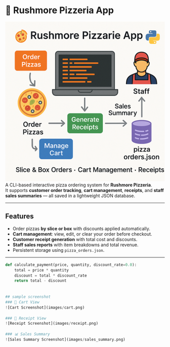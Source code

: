 

# 🍕 Rushmore Pizzeria App  
![alt text](image-3.png)
A CLI-based interactive pizza ordering system for **Rushmore Pizzeria**.  
It supports **customer order tracking**, **cart management**, **receipts**, and **staff sales summaries** — all saved in a lightweight JSON database.  


---

##  Features
- Order pizzas **by slice or box** with discounts applied automatically.  
- **Cart management**: view, edit, or clear your order before checkout.  
- **Customer receipt generation** with total cost and discounts.  
- **Staff sales reports** with item breakdowns and total revenue.  
- Persistent storage using `pizza_orders.json`.  

---

```python
def calculate_payment(price, quantity, discount_rate=0.0):
    total = price * quantity
    discount = total * discount_rate
    return total - discount


## sample screenshot
### 🛒 Cart View
![Cart Screenshot](images/cart.png)

### 🧾 Receipt View
![Receipt Screenshot](images/receipt.png)

### 📊 Sales Summary
![Sales Summary Screenshot](images/sales_summary.png)